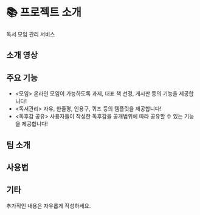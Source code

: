 # 📚 프로젝트 소개

독서 모임 관리 서비스

## 소개 영상

## 주요 기능
 - <모임>
 온라인 모임이 가능하도록 과제, 대표 책 선정, 게시판 등의 기능을 제공합니다!
 - <독서관리>
 자유, 한줄평, 인용구, 퀴즈 등의 템플릿을 제공합니다!
 - <독후감 공유>
 사용자들이 작성한 독후감을 공개범위에 따라 공유할 수 있는 기능을 제공합니다!

## 팀 소개

## 사용법

## 기타
추가적인 내용은 자유롭게 작성하세요.